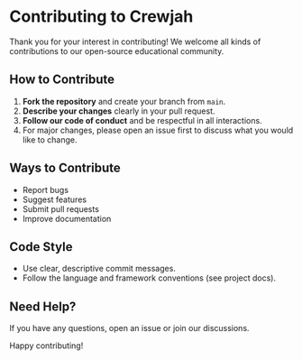 # Contributing to Crewjah

Thank you for your interest in contributing! We welcome all kinds of contributions to our open-source educational community.

## How to Contribute

1. **Fork the repository** and create your branch from `main`.
2. **Describe your changes** clearly in your pull request.
3. **Follow our code of conduct** and be respectful in all interactions.
4. For major changes, please open an issue first to discuss what you would like to change.

## Ways to Contribute
- Report bugs
- Suggest features
- Submit pull requests
- Improve documentation

## Code Style
- Use clear, descriptive commit messages.
- Follow the language and framework conventions (see project docs).

## Need Help?
If you have any questions, open an issue or join our discussions.

Happy contributing!
